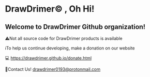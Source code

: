 # DrawDrimer© , Oh Hi!

## Welcome to DrawDrimer Github organization!

⚠️Not all source code for DrawDrimer products
 is available 

ℹ️To help us continue developing, make a donation on our website

💻 https://drawdrimer.github.io/donate.html

📧Contact Us! drawdrimer0193@protonmail.com
